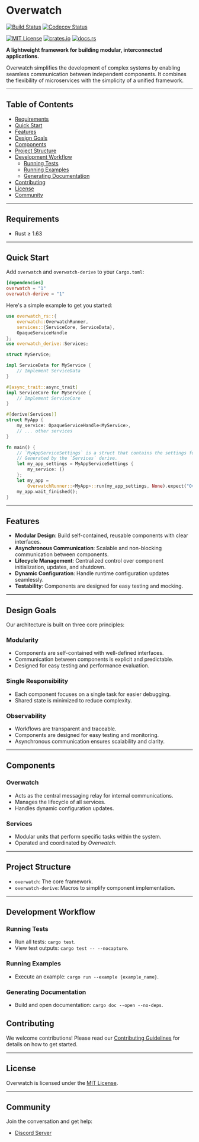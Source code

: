 [mit-badge]: https://img.shields.io/github/license/logos-co/Overwatch?style=for-the-badge

[mit-url]: https://github.com/logos-co/Overwatch/blob/main/LICENSE

[actions-badge]: https://img.shields.io/github/actions/workflow/status/logos-co/Overwatch/main.yml?style=for-the-badge&logo=github

[actions-url]: https://github.com/logos-co/Overwatch/actions/workflows/main.yml?query=workflow%3ACI+branch%3Amain

[codecov-badge]: https://img.shields.io/codecov/c/github/logos-co/Overwatch?style=for-the-badge&logo=codecov

[codecov-url]: https://codecov.io/github/logos-co/Overwatch

[crates-badge]: https://img.shields.io/crates/v/overwatch.svg?style=for-the-badge&color=fc8d62&logo=rust

[crates-url]: https://crates.io/crates/overwatch

[docs-badge]: https://img.shields.io/docsrs/overwatch?style=for-the-badge&logo=docs.rs

[docs-url]: https://docs.rs/overwatch

# Overwatch

[![Build Status][actions-badge]][actions-url]
[![Codecov Status][codecov-badge]][codecov-url]

[![MIT License][mit-badge]][mit-url]
[![crates.io][crates-badge]][crates-url]
[![docs.rs][docs-badge]][docs-url]

**A lightweight framework for building modular, interconnected applications.**

Overwatch simplifies the development of complex systems by enabling seamless communication between independent
components. It combines the flexibility of microservices with the simplicity of a unified framework.

---

## Table of Contents

- [Requirements](#requirements)
- [Quick Start](#quick-start)
- [Features](#features)
- [Design Goals](#design-goals)
- [Components](#components)
- [Project Structure](#project-structure)
- [Development Workflow](#development-workflow)
    - [Running Tests](#running-tests)
    - [Running Examples](#running-examples)
    - [Generating Documentation](#generating-documentation)
- [Contributing](#contributing)
- [License](#license)
- [Community](#community)

---

## Requirements

- Rust ≥ 1.63

---

## Quick Start

Add `overwatch` and `overwatch-derive` to your `Cargo.toml`:

```toml
[dependencies]
overwatch = "1"
overwatch-derive = "1"
```

Here's a simple example to get you started:

```rust
use overwatch_rs::{
    overwatch::OverwatchRunner,
    services::{ServiceCore, ServiceData},
    OpaqueServiceHandle
};
use overwatch_derive::Services;

struct MyService;

impl ServiceData for MyService {
    // Implement ServiceData
}

#[async_trait::async_trait]
impl ServiceCore for MyService {
    // Implement ServiceCore
}

#[derive(Services)]
struct MyApp {
    my_service: OpaqueServiceHandle<MyService>,
    // ... other services
}

fn main() {
    // `MyAppServiceSettings` is a struct that contains the settings for each service.
    // Generated by the `Services` derive.
    let my_app_settings = MyAppServiceSettings {
        my_service: ()
    };
    let my_app =
        OverwatchRunner::<MyApp>::run(my_app_settings, None).expect("OverwatchRunner failed");
    my_app.wait_finished();
}
```

---

## Features

- **Modular Design**: Build self-contained, reusable components with clear interfaces.
- **Asynchronous Communication**: Scalable and non-blocking communication between components.
- **Lifecycle Management**: Centralized control over component initialization, updates, and shutdown.
- **Dynamic Configuration**: Handle runtime configuration updates seamlessly.
- **Testability**: Components are designed for easy testing and mocking.

---

## Design Goals

Our architecture is built on three core principles:

### **Modularity**

- Components are self-contained with well-defined interfaces.
- Communication between components is explicit and predictable.
- Designed for easy testing and performance evaluation.

### **Single Responsibility**

- Each component focuses on a single task for easier debugging.
- Shared state is minimized to reduce complexity.

### **Observability**

- Workflows are transparent and traceable.
- Components are designed for easy testing and monitoring.
- Asynchronous communication ensures scalability and clarity.

---

## Components

### **Overwatch**

- Acts as the central messaging relay for internal communications.
- Manages the lifecycle of all services.
- Handles dynamic configuration updates.

### **Services**

- Modular units that perform specific tasks within the system.
- Operated and coordinated by *Overwatch*.

---

## Project Structure

- `overwatch`: The core framework.
- `overwatch-derive`: Macros to simplify component implementation.

---

## Development Workflow

### **Running Tests**

- Run all tests: `cargo test`.
- View test outputs: `cargo test -- --nocapture`.

### **Running Examples**

- Execute an example: `cargo run --example {example_name}`.

### **Generating Documentation**

- Build and open documentation: `cargo doc --open --no-deps`.

## Contributing

We welcome contributions! Please read our [Contributing Guidelines](CONTRIBUTING.md) for details on how to get started.

---

## License

Overwatch is licensed under the [MIT License](LICENSE).

---

## Community

Join the conversation and get help:

- [Discord Server](https://discord.gg/G6q8FgZq)
